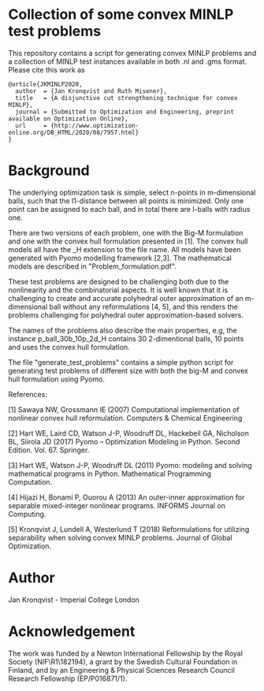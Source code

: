 # Collection of some convex MINLP test problems
This repository contains a script for generating convex MINLP problems and a collection of MINLP test instances available in both .nl and .gms format. 
Please cite this work as
```
@article{JKMINLP2020,
  author  = {Jan Kronqvist and Ruth Misener},
  title   = {A disjunctive cut strengthening technique for convex MINLP},
  journal = {Submitted to Optimization and Engineering, preprint available on Optimization Online},
  url     = {http://www.optimization-online.org/DB_HTML/2020/08/7957.html}
}
```

# Background
The underlying optimization task is simple, select n-points in m-dimensional balls, such that the l1-distance between all points is minimized. Only one point can be assigned to each ball, and in total there are l-balls with radius one. 

There are two versions of each problem, one with the Big-M formulation and one with the convex hull formulation presented in [1]. The convex hull models all have the _H extension to the file name. All models have been generated with Pyomo modelling framework [2,3]. The mathematical models are described in "Problem_formulation.pdf".

These test problems are designed to be challenging both due to the nonlinearity and the combinatorial aspects. It is well known that it is challenging to create and accurate polyhedral outer approximation of an m-dimensional ball without any reformulations [4, 5], and this renders the problems challenging for polyhedral outer approximation-based solvers.

The names of the problems also describe the main properties, e.g, the instance p_ball_30b_10p_2d_H contains 30 2-dimentional balls, 10 points and uses the convex hull formulation.

The file "generate_test_problems" contains a simple python script for generating test problems of different size with both the big-M and convex hull formulation using Pyomo.

 References:

[1] Sawaya NW, Grossmann IE (2007) Computational implementation of nonlinear convex hull reformulation. Computers & Chemical Engineering

[2] Hart WE, Laird CD, Watson J-P, Woodruff DL, Hackebeil GA, Nicholson BL, Siirola JD (2017) Pyomo – Optimization Modeling in Python. Second Edition.  Vol. 67. Springer.

[3] Hart WE, Watson J-P, Woodruff DL (2011) Pyomo: modeling and solving mathematical programs in Python. Mathematical Programming Computation.

[4] Hijazi H, Bonami P, Ouorou A (2013) An outer-inner approximation for separable mixed-integer nonlinear programs. INFORMS Journal on Computing.

[5] Kronqvist J, Lundell A, Westerlund T (2018) Reformulations for utilizing separability when solving convex MINLP problems. Journal of Global Optimization.

# Author
Jan Kronqvist - Imperial College London 

# Acknowledgement
The work was funded by a Newton International Fellowship by the Royal Society (NIF\R1\182194), a grant by the Swedish Cultural Foundation in Finland, and by an Engineering & Physical Sciences Research Council Research Fellowship (EP/P016871/1).
